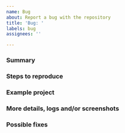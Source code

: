 ```yaml
---
name: Bug
about: Report a bug with the repository
title: 'Bug: '
labels: bug
assignees: ''

---
```


### Summary



### Steps to reproduce



### Example project

<!-- What is the dev site where this bug can be found -->



### More details, logs and/or screenshots

<!-- What should happen -->



### Possible fixes

<!-- If you can, link to the line of code that might be responsible for the problem. -->
